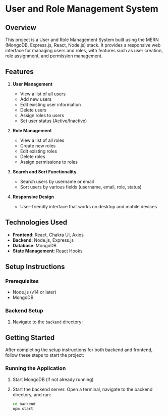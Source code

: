 # User and Role Management System

## Overview

This project is a User and Role Management System built using the MERN (MongoDB, Express.js, React, Node.js) stack. It provides a responsive web interface for managing users and roles, with features such as user creation, role assignment, and permission management.

## Features

1. **User Management**
   - View a list of all users
   - Add new users
   - Edit existing user information
   - Delete users
   - Assign roles to users
   - Set user status (Active/Inactive)

2. **Role Management**
   - View a list of all roles
   - Create new roles
   - Edit existing roles
   - Delete roles
   - Assign permissions to roles

3. **Search and Sort Functionality**
   - Search users by username or email
   - Sort users by various fields (username, email, role, status)

4. **Responsive Design**
   - User-friendly interface that works on desktop and mobile devices

## Technologies Used

- **Frontend**: React, Chakra UI, Axios
- **Backend**: Node.js, Express.js
- **Database**: MongoDB
- **State Management**: React Hooks

## Setup Instructions

### Prerequisites

- Node.js (v14 or later)
- MongoDB

### Backend Setup

1. Navigate to the `backend` directory:

## Getting Started

After completing the setup instructions for both backend and frontend, follow these steps to start the project:

### Running the Application

1. Start MongoDB (if not already running)

2. Start the backend server:
   Open a terminal, navigate to the backend directory, and run:
   ```bash
   cd backend
   npm start
